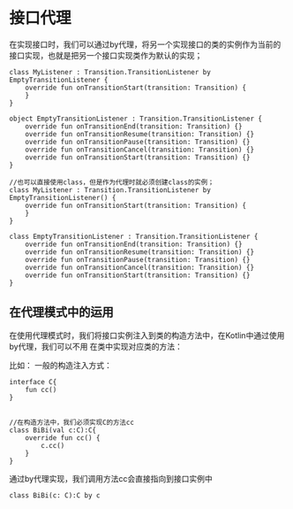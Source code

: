 # 接口代理

 在实现接口时，我们可以通过by代理，将另一个实现接口的类的实例作为当前的接口实现，也就是把另一个接口实现类作为默认的实现；

```
class MyListener : Transition.TransitionListener by EmptyTransitionListener {
    override fun onTransitionStart(transition: Transition) {
    }
}

object EmptyTransitionListener : Transition.TransitionListener {
    override fun onTransitionEnd(transition: Transition) {}
    override fun onTransitionResume(transition: Transition) {}
    override fun onTransitionPause(transition: Transition) {}
    override fun onTransitionCancel(transition: Transition) {}
    override fun onTransitionStart(transition: Transition) {}
}

//也可以直接使用class，但是作为代理时就必须创建class的实例；
class MyListener : Transition.TransitionListener by EmptyTransitionListener() {
    override fun onTransitionStart(transition: Transition) {
    }
}

class EmptyTransitionListener : Transition.TransitionListener {
    override fun onTransitionEnd(transition: Transition) {}
    override fun onTransitionResume(transition: Transition) {}
    override fun onTransitionPause(transition: Transition) {}
    override fun onTransitionCancel(transition: Transition) {}
    override fun onTransitionStart(transition: Transition) {}
}
```

## 在代理模式中的运用

  在使用代理模式时，我们将接口实例注入到类的构造方法中，在Kotlin中通过使用by代理，我们可以不用
在类中实现对应类的方法：

比如：
一般的构造注入方式：

```
interface C{
    fun cc()
}


//在构造方法中，我们必须实现C的方法cc
class BiBi(val c:C):C{
    override fun cc() {
        c.cc()
    }
}

```

通过by代理实现，我们调用方法cc会直接指向到接口实例中

```
class BiBi(c: C):C by c

```